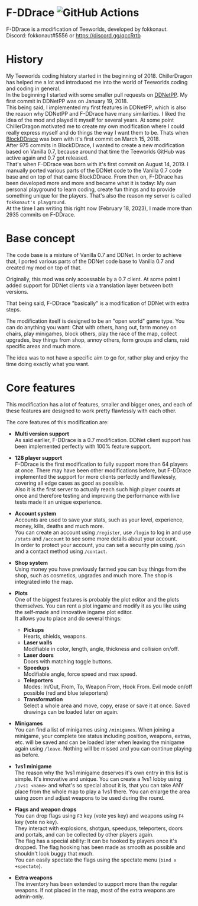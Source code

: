 F-DDrace ![GitHub Actions](https://github.com/fokkonaut/F-DDrace/workflows/Build/badge.svg)
=========

F-DDrace is a modification of Teeworlds, developed by fokkonaut. <br>
Discord: fokkonaut#5556 or https://discord.gg/qccRrtb
	
History
=======

My Teeworlds coding history started in the beginning of 2018. ChillerDragon has helped me a lot and introduced me into the world of Teeworlds coding and coding in general. <br>
In the beginning I started with some smaller pull requests on [DDNetPP](https://github.com/DDNetPP/DDNetPP). My first commit in DDNetPP was on January 19, 2018. <br>
This being said, I implemented my first features in DDNetPP, which is also the reason why DDNetPP and F-DDrace have many similarities. I liked the idea of the mod and played it myself for several years. At some point ChillerDragon motivated me to create my own modification where I could really express myself and do things the way I want them to be. Thats when [BlockDDrace](https://github.com/fokkonaut/BlockDDrace) was born with it's first commit on March 15, 2018. <br>
After 975 commits in BlockDDrace, I wanted to create a new modification based on Vanilla 0.7, because around that time the Teeworlds GitHub was active again and 0.7 got released. <br>
That's when F-DDrace was born with it's first commit on August 14, 2019. I manually ported various parts of the DDNet code to the Vanilla 0.7 code base and on top of that came BlockDDrace. From then on, F-DDrace has been developed more and more and became what it is today: My own personal playground to learn coding, create fun things and to provide something unique for the players. That's also the reason my server is called `fokkonaut's playground`. <br>
At the time I am writing this right now (February 18, 2023), I made more than 2935 commits on F-DDrace.

Base concept
============

The code base is a mixture of Vanilla 0.7 and DDNet. In order to achieve that, I ported various parts of the DDNet code base to Vanilla 0.7 and created my mod on top of that.

Originally, this mod was only accessable by a 0.7 client. At some point I added support for DDNet clients via a translation layer between both versions.

That being said, F-DDrace "basically" is a modification of DDNet with extra steps.

The modification itself is designed to be an "open world" game type. You can do anything you want: Chat with others, hang out, farm money on chairs, play minigames, block others, play the race of the map, collect upgrades, buy things from shop, annoy others, form groups and clans, raid specific areas and much more.

The idea was to not have a specific aim to go for, rather play and enjoy the time doing exactly what you want.

Core features
=============

This modification has a lot of features, smaller and bigger ones, and each of these features are designed to work pretty flawlessly with each other.

The core features of this modification are:

* **Multi version support** <br>
As said earlier, F-DDrace is a 0.7 modification. DDNet client support has been implemented perfectly with 100% feature support.

* **128 player support** <br>
F-DDrace is the first modification to fully support more than 64 players at once. There may have been other modifications before, but F-DDrace implemented the support for more clients perfectly and flawlessly, covering all edge cases as good as possible. <br>
Also it is the first server to actually reach such high player counts at once and therefore testing and improving the performance with live tests made it an unique experience.

* **Account system** <br>
Accounts are used to save your stats, such as your level, experience, money, kills, deaths and much more. <br>
You can create an account using `/register`, use `/login` to log in and use `/stats` and `/account` to see some more details about your account. <br>
In order to protect your account, you can set a security pin using `/pin` and a contact method using `/contact`.

* **Shop system** <br>
Using money you have previously farmed you can buy things from the shop, such as cosmetics, upgrades and much more. The shop is integrated into the map.

* **Plots** <br>
One of the biggest features is probably the plot editor and the plots themselves. You can rent a plot ingame and modify it as you like using the self-made and innovative ingame plot editor. <br>
It allows you to place and do several things: <br>
	* **Pickups** <br>
	Hearts, shields, weapons.
	* **Laser walls** <br>
	Modifiable in color, length, angle, thickness and collision on/off.
	* **Laser doors** <br>
	Doors with matching toggle buttons.
	* **Speedups** <br>
	Modifiable angle, force speed and max speed.
	* **Teleporters** <br>
	Modes: In/Out, From, To, Weapon From, Hook From. Evil mode on/off possible (red and blue teleporters)
	* **Transformation** <br>
	Select a whole area and move, copy, erase or save it at once. Saved drawings can be loaded later on again.

* **Minigames** <br>
You can find a list of minigames using `/minigames`. When joining a minigame, your complete tee status including position, weapons, extras, etc. will be saved and can be loaded later when leaving the minigame again using `/leave`. Nothing will be missed and you can continue playing as before.

* **1vs1 minigame** <br>
The reason why the 1vs1 minigame deserves it's own entry in this list is simple. It's innovative and unique. You can create a 1vs1 lobby using `/1vs1 <name>` and what's so special about it is, that you can take ANY place from the whole map to play a 1vs1 there. You can enlarge the area using zoom and adjust weapons to be used during the round.

* **Flags and weapon drops** <br>
You can drop flags using `F3` key (vote yes key) and weapons using `F4` key (vote no key). <br>
They interact with explosions, shotgun, speedups, teleporters, doors and portals, and can be collected by other players again. <br>
The flag has a special ability: It can be hooked by players once it's dropped. The flag hooking has been made as smooth as possible and shouldn't look buggy that much. <br>
You can easily spectate the flags using the spectate menu (`bind x +spectate`).

* **Extra weapons** <br>
The inventory has been extended to support more than the regular weapons. If not placed in the map, most of the extra weapons are admin-only.
